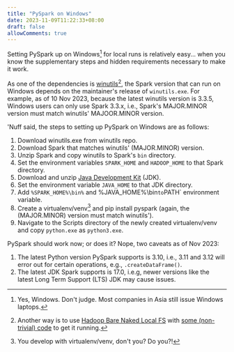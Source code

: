 ```yaml
---
title: "PySpark on Windows"
date: 2023-11-09T11:22:33+08:00
draft: false
allowComments: true
---
```


Setting PySpark up on Windows[^1] for local runs is relatively easy...
when you know the supplementary steps and hidden requirements necessary
to make it work.

As one of the dependencies is [winutils][winutils][^2], the Spark version that
can run on Windows depends on the maintainer's release of `winutils.exe`.
For example, as of 10 Nov 2023, because the latest winutils version is 3.3.5,
Windows users can only use Spark 3.3.x, i.e., Spark's MAJOR.MINOR version
must match winutils' MAJOOR.MINOR version.

'Nuff said, the steps to setting up PySpark on Windows are as follows:

1. Download winutils.exe from winutils repo.
2. Download Spark that matches winutils' (MAJOR.MINOR) version.
3. Unzip Spark and copy winutils to Spark's `bin` directory.
3. Set the environment variables `SPARK_HOME` and `HADOOP_HOME` to that Spark
   directory.
4. Download and unzip [Java Development Kit][jdk] (JDK).
5. Set the environment variable `JAVA_HOME` to that JDK directory.
6. Add `%SPARK_HOME%\bin%` and %JAVA_HOME%\bin` to `PATH` environment variable.
7. Create a virtualenv/venv[^3] and pip install pyspark (again, the
   (MAJOR.MINOR)
   version must match winutils').
8. Navigate to the Scripts directory of the newly created virtualenv/venv
   and copy `python.exe` as `python3.exe`.

PySpark should work now; or does it? Nope, two caveats as of Nov 2023:

1. The latest Python version PySpark supports is 3.10, i.e., 3.11 and 3.12
will error out for certain operations, e.g., `.createDataFrame()`.
2. The latest JDK Spark supports is 17.0, i.e.g, newer versions like the
latest Long Term Support (LTS) JDK may cause issues.


[^1]: Yes, Windows. Don't judge. Most companies in Asia still issue Windows laptops.
[^2]: Another way is to use [Hadoop Bare Naked Local FS][hbnlfs] with [some (non-trivial) code][issue2] to get it running.
[^3]: You develop with virtualenv/venv, don't you? Do you?!

[winutils]: https://github.com/cdarlint/winutils
[hbnlfs]: https://github.com/globalmentor/hadoop-bare-naked-local-fs
[issue2]: https://github.com/globalmentor/hadoop-bare-naked-local-fs/issues/2#issuecomment-1443768384
[jdk]: https://openjdk.org
